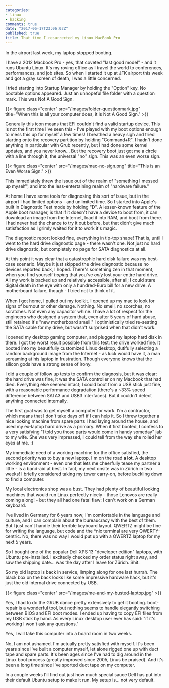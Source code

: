 ```yaml
---
categories:
- linux
- hacking
comments: true
date: "2017-06-17T23:06:02Z"
published: true
title: That time I resurrected my Linux MacBook Pro
---
```


In the airport last week, my laptop stopped booting.

I have a 2012 Macbook Pro - yes, that coveted "last good model" - and it runs Ubuntu Linux. It's my roving office as I travel the world to conferences, performances, and job sites. So when I started it up at JFK airport this week and got a gray screen of death, I was a little concerned.

I tried starting into Startup Manager by holding the "Option" key. No bootable options appeared. Just an unhopeful file folder with a question mark. This was Not A Good Sign.

{{< figure class="center" src="/images/folder-questionmark.jpg" title="When this is all your computer does, it is Not A Good Sign." >}} 

Generally this icon means that EFI couldn't find a valid startup device. This is not the first time I've seen this - I've played with my boot options enough to mess this up for myself a few times! I breathed a heavy sigh and tried starting onto the recovery partition by holding "Command+R". I hadn't done anything in particular with Grub recently, but I had done some kernel updates, and you never know... But the recovery boot just got me a circle with a line through it, the universal "no" sign. This was an even worse sign.

{{< figure class="center" src="/images/mac-no-sign.png" title="This is an Even Worse Sign." >}} 

This immediately threw the issue out of the realm of "something I messed up myself", and into the less-entertaining realm of "hardware failure." 

At home I have some tools for diagnosing this sort of issue, but in the airport I had limited options - and unlimited time. So I started into Apple's built in Diagnostic Test mode by holding "D". A lesser-known feature of the Apple boot manager, is that if it doesn't have a device to boot from, it can download an image from the Internet, load it into RAM, and boot from there. I had never had the chance to try it out before, but that didn't give much satisfaction as I grimly waited for it to work it's magic.

The diagnostic report looked fine, everything in tip-top shape! That is, until I went to the hard drive diagnostic page - there wasn't one. Not just no hard drive diagnostic, but completely no page for SATA diagnostics at all. 

At this point it was clear that a catastrophic hard disk failure was my best-case scenario. Maybe it just skipped the drive diagnostic because no devices reported back, I hoped. There's something zen in that moment, when you find yourself _hoping_ that you've _only_ lost your entire hard drive. All my work is backed up and relatively accessible, after all; I could stare digital death in the eye with only a hundred-Euro bill for a new drive. A motherboard failure, though - I tried not to think of it.

When I got home, I pulled out my toolkit. I opened up my mac to look for signs of burnout or other damage. Nothing. No smell, no scorches, no scratches. Not even any capacitor whine. I have a lot of respect for the engineers who designed a system that, even after 5 years of hard abuse, still retained it's "new motherboard smell." I optimistically tried re-seating the SATA cable for my drive, but wasn't surprised when that didn't work.

I opened my desktop gaming computer, and plugged my laptop hard disk in there. I got the worst result possible from this test: the drive worked fine. It booted into my beautifully customized Linux desktop, dutifully selecting a random background image from the Internet - as luck would have it, a man screaming at his laptop in frustration. Though everyone knows that the silicon gods have a strong sense of irony.

I did a couple of follow up tests to confirm the diagnosis, but it was clear: the hard drive was fine, it was the SATA controller on my Macbook that had died. Everything else seemed intact; I could boot from a USB stick just fine, with a reasonable performance degradation (there's a ~33% speed difference between SATA3 and USB3 interfaces). But it couldn't detect anything connected internally.

The first goal was to get myself a computer for work. I'm a contractor, which means that I don't take days off if I can help it. So I threw together a nice looking machine from spare parts I had laying around the house, and used my ex-laptop hard drive as a primary. When it first booted, I confess to a very satisfying "I told you those parts would come in handy someday" jab to my wife. She was very impressed, I could tell from the way she rolled her eyes at me. :)

My immediate need of a working machine for the office satisfied, the second priority was to buy a new laptop. I'm on the road **a lot**. A desktop working environment - even one that lets me cheerfully tease my partner a little - is a band-aid at best. In fact, my next onsite was in Zürich in two weeks! I briefly considered taking my tower carry-on, before buckling down to find a computer.

My local electronics shop was a bust. They had plenty of beautiful looking machines that would run Linux perfectly nicely - those Lenovos are really coming along! - but they all had one fatal flaw: I can't work on a German keyboard. 

I've lived in Germany for 6 years now; I'm comfortable in the language and culture, and I can complain about the bureaucracy with the best of them. But I just can't handle their terrible keyboard layout. QWERTZ might be fine for writing the language, but code and the *nix terminal are very QWERTY-centric. No, there was no way I would put up with a QWERTZ laptop for my next 5 years.

So I bought one of the popular Dell XPS 13 "developer edition" laptops, with Ubuntu pre-installed. I excitedly checked my order status right away, and saw the shipping date... was the day after I leave for Zürich. Shit.

So my old laptop is back in service, limping along for one last hurrah. The black box on the back looks like some impressive hardware hack, but it's just the old internal drive connected by USB. 

{{< figure class="center" src="/images/me-and-my-busted-laptop.jpg" >}}

Yes, I had to do the GRUB dance pretty extensively to get it booting. boot-repair is a wonderful tool, but nothing seems to handle elegantly switching between BIOS and EFI boot modes. I ended up having to copy EFI files from my USB stick by hand. As every Linux desktop user ever has said: "if it's working I won't ask any questions."

Yes, I will take this computer into a board room in two weeks.

No, I am not ashamed. I'm actually pretty satisfied with myself. It's been years since I've built a computer myself, let alone rigged one up with duct tape and spare parts. It's been ages since I've had to dig around in the Linux boot process (greatly improved since 2005, Linus be praised). And it's been a long time since I've sported duct tape on my computer.

In a couple weeks I'll find out just how much special sauce Dell has put into their default Ubuntu setup to make it run. My setup is... not very default.
